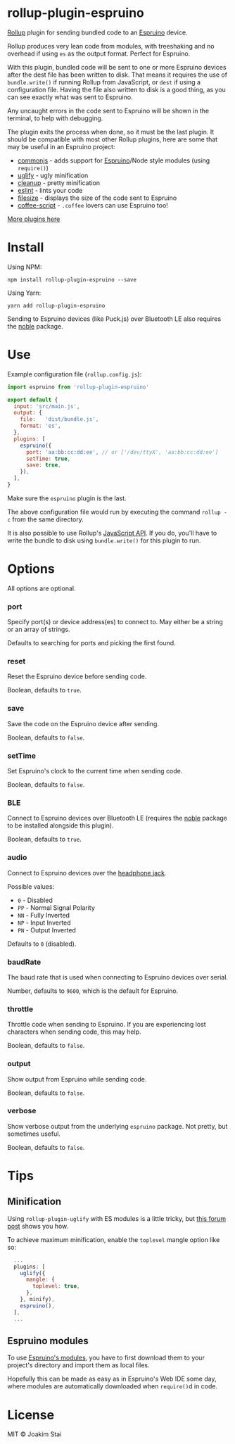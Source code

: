 # rollup-plugin-espruino

[Rollup](https://rollupjs.org/) plugin for sending bundled code to an
[Espruino](http://www.espruino.com) device.

Rollup produces very lean code from modules, with treeshaking and no overhead if
using `es` as the output format. Perfect for Espruino.

With this plugin, bundled code will be sent to one or more Espruino devices
after the dest file has been written to disk. That means it requires the use of
`bundle.write()` if running Rollup from JavaScript, or `dest` if using a
configuration file. Having the file also written to disk is a good thing, as you
can see exactly what was sent to Espruino.

Any uncaught errors in the code sent to Espruino will be shown in the terminal,
to help with debugging.

The plugin exits the process when done, so it must be the last plugin. It should
be compatible with most other Rollup plugins, here are some that may be useful
in an Espruino project:

- [commonjs](https://github.com/rollup/rollup-plugin-commonjs) - adds support for [Espruino](https://www.espruino.com/Modules)/Node style modules (using `require()`)
- [uglify](https://github.com/TrySound/rollup-plugin-uglify) - ugly minification
- [cleanup](https://github.com/aMarCruz/rollup-plugin-cleanup) - pretty minification
- [eslint](https://github.com/TrySound/rollup-plugin-eslint) - lints your code
- [filesize](https://github.com/ritz078/rollup-plugin-filesize) - displays the size of the code sent to Espruino
- [coffee-script](https://github.com/lautis/rollup-plugin-coffee-script) - `.coffee` lovers can use Espruino too!

[More plugins here](https://github.com/rollup/rollup/wiki/Plugins)


# Install

Using NPM:

    npm install rollup-plugin-espruino --save

Using Yarn:

    yarn add rollup-plugin-espruino

Sending to Espruino devices (like Puck.js) over Bluetooth LE also requires the
[noble](https://github.com/sandeepmistry/noble) package.


# Use

Example configuration file (`rollup.config.js`):

```js
import espruino from 'rollup-plugin-espruino'

export default {
  input: 'src/main.js',
  output: {
    file:   'dist/bundle.js',
    format: 'es',
  },
  plugins: [
    espruino({
      port: 'aa:bb:cc:dd:ee', // or ['/dev/ttyX', 'aa:bb:cc:dd:ee']
      setTime: true,
      save: true,
    }),
  ],
}
```

Make sure the `espruino` plugin is the last.

The above configuration file would run by executing the command `rollup -c` from
the same directory.

It is also possible to use Rollup's [JavaScript API](https://github.com/rollup/rollup/wiki/JavaScript-API).
If you do, you'll have to write the bundle to disk using `bundle.write()` for
this plugin to run.


# Options

All options are optional.

### port

Specify port(s) or device address(es) to connect to. May either be a string or
an array of strings.

Defaults to searching for ports and picking the first found.

### reset

Reset the Espruino device before sending code.

Boolean, defaults to `true`.

### save

Save the code on the Espruino device after sending.

Boolean, defaults to `false`.

### setTime

Set Espruino's clock to the current time when sending code.

Boolean, defaults to `false`.

### BLE

Connect to Espruino devices over Bluetooth LE (requires the [noble](https://www.npmjs.com/package/noble)
package to be installed alongside this plugin).

Boolean, defaults to `true`.

### audio

Connect to Espruino devices over the [headphone jack](http://www.espruino.com/Headphone).

Possible values:

- `0` - Disabled
- `PP` - Normal Signal Polarity
- `NN` - Fully Inverted
- `NP` - Input Inverted
- `PN` - Output Inverted

Defaults to `0` (disabled).

### baudRate

The baud rate that is used when connecting to Espruino devices over serial.

Number, defaults to `9600`, which is the default for Espruino.

### throttle

Throttle code when sending to Espruino. If you are experiencing lost characters
when sending code, this may help.

Boolean, defaults to `false`.

### output

Show output from Espruino while sending code.

Boolean, defaults to `false`.

### verbose

Show verbose output from the underlying `espruino` package. Not pretty, but
sometimes useful.

Boolean, defaults to `false`.


# Tips

## Minification

Using `rollup-plugin-uglify` with ES modules is a little tricky, but
[this forum post](http://forum.espruino.com/comments/13410194/) shows you how.

To achieve maximum minification, enable the `toplevel` mangle option like so:

```js
  ...
  plugins: [
    uglify({
      mangle: {
        toplevel: true,
      },
    }, minify),
    espruino(),
  ],
  ...
```

## Espruino modules

To use [Espruino's modules](http://www.espruino.com/Modules), you have to first
download them to your project's directory and import them as local files.

Hopefully this can be made as easy as in Espruino's Web IDE some day, where
modules are automatically downloaded when `require()`d in code.


# License

MIT © Joakim Stai
